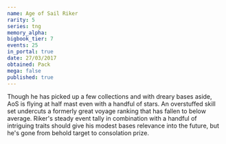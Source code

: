 ```yaml
---
name: Age of Sail Riker
rarity: 5
series: tng
memory_alpha:
bigbook_tier: 7
events: 25
in_portal: true
date: 27/03/2017
obtained: Pack
mega: false
published: true
---
```


Though he has picked up a few collections and with dreary bases aside, AoS is flying at half mast even with a handful of stars. An overstuffed skill set undercuts a formerly great voyage ranking that has fallen to below average. Riker's steady event tally in combination with a handful of intriguing traits should give his modest bases relevance into the future, but he's gone from behold target to consolation prize.
